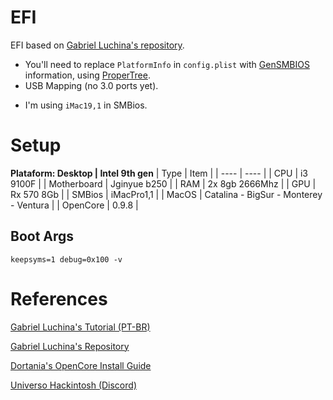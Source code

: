 # EFI 
EFI based on [Gabriel Luchina's repository](https://github.com/luchina-gabriel/BASE-EFI-INTEL-DESKTOP-9THGEN-COFFEE-LAKE-REFRESH).  

 * You'll need to replace `PlatformInfo` in `config.plist` with [GenSMBIOS](https://github.com/corpnewt/GenSMBIOS) information, using [ProperTree](https://github.com/corpnewt/ProperTree). 
 * USB Mapping (no 3.0 ports yet). 
 <!-- * I've created the layout of my codec audio (Realtek ALC662) in `DeviceProperties` -->
 * I'm using `iMac19,1` in SMBios.

# Setup

**Plataform: Desktop | Intel 9th gen** 
| Type | Item |
| ---- | ---- |
| CPU | i3 9100F |
| Motherboard | Jginyue b250 |
| RAM | 2x 8gb 2666Mhz |
| GPU | Rx 570 8Gb |
| SMBios | iMacPro1,1 |
| MacOS | Catalina - BigSur - Monterey - Ventura |
| OpenCore | 0.9.8 |

## Boot Args
```
keepsyms=1 debug=0x100 -v
```

# References
[Gabriel Luchina's Tutorial (PT-BR)](https://youtu.be/PlKEHa0zeSk)

[Gabriel Luchina's Repository](https://github.com/luchina-gabriel)

[Dortania's OpenCore Install Guide](https://dortania.github.io/OpenCore-Install-Guide/)

[Universo Hackintosh (Discord)](https://discord.com/channels/887798875069505587/927544946553147433)
